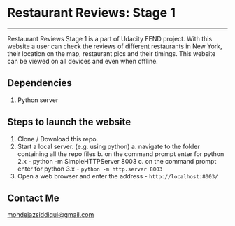 # Restaurant Reviews: Stage 1
---

Restaurant Reviews Stage 1 is a part of Udacity FEND project. With this website a user can check the reviews of different restaurants in New York, their location on the map, restaurant pics and their timings. This website can be viewed on all devices and even when offline.

## Dependencies

1. Python server

## Steps to launch the website

1. Clone / Download this repo.
2. Start a local server. (e.g. using python)
	a. navigate to the folder containing all the repo files
	b. on the command prompt enter for python 2.x - python -m SimpleHTTPServer 8003
	c. on the command prompt enter for python 3.x - `python -m http.server 8003`
3. Open a web browser and enter the address - `http://localhost:8003/`

## Contact Me

mohdejazsiddiqui@gmail.com
